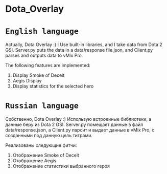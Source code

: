 # Dota_Overlay
# `English language`

Actually, Dota Overlay :) I Use built-in libraries, and I take data from Dota 2 GSI. Server.py puts the data in a data/response file.json,
and Client.py parses and outputs data to vMix Pro.

The following features are implemented:
1. Display Smoke of Deceit
2. Aegis Display
3. Display statistics for the selected hero

# `Russian language`

Собственно, Dota Overlay :) Использую встроенные библиотеки, а данные беру из Dota 2 GSI. Server.py помещает данные в файл data/response.json,
а Client.py парсит и выдает данные в vMix Pro, с созданными под данную цель титрами.

Реализованы следующие фитчи:
1. Отображение Smoke of Deceit
2. Отображение Aegis
3. Отображение статистики выбранного героя